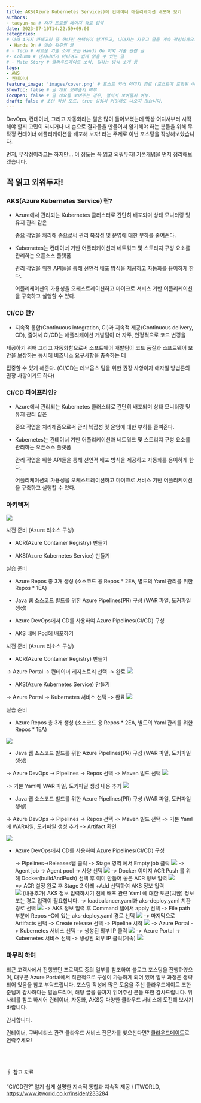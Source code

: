 ```yaml
---
title: AKS(Azure Kubernetes Services)에 컨테이너 애플리케이션 배포해 보기
authors:
- taeyun-na # 저자 프로필 페이지 경로 입력
date: 2023-07-10T14:22:59+09:00
categories:
# 아래 4가지 카테고리 중 하나만 선택하여 남겨두고, 나머지는 지우고 글을 계속 작성하세요.
 - Hands On # 실습 위주의 글
# - Tech # 새로운 기술 소개 또는 Hands On 이외 기술 관련 글
#- Column # 엔지니어가 아니여도 쉽게 읽을 수 있는 글
# - Mate Story # 클라우드메이트 소식, 일하는 방식 소개 등
tags:
- AWS 
- 컨테이너
feature_image: 'images/cover.png' # 포스트 커버 이미지 경로 (포스트에 포함된 이미지 중 하나 지정. 필드 제거하면 기본 이미지가 나옵니다.)
ShowToc: false # 글 개요 보여줄지 여부
TocOpen: false # 글 개요를 보여주는 경우, 펼처서 보여줄지 여부.
draft: false # 초안 작성 모드. true 설정시 커밋해도 나오지 않습니다.
---
```




DevOps, 컨테이너, 그리고 자동화라는 말은 많이 들어보셨는데 막상 어디서부터 시작해야 할지 고민이 되시거나  내 손으로 결과물을 만들어서 암기해야 하는 분들을 위해 무작정 컨테이너 애플리케이션을 배포해 보자! 라는 주제로 이번 포스팅을 작성해보았습니다.  

먼저, 무작정이라고는 하지만… 이 정도는 꼭 읽고 외워두자! 기본개념을 먼저 정리해보겠습니다.  

 
## 꼭 읽고 외워두자!  

### AKS(Azure Kubernetes Service) 란? 

  -  Azure에서 관리되는 Kubernetes 클러스터로 간단히 배포되며 상태 모니터링 및 유지 관리 같은  

     중요 작업을 처리해 줌으로써 관리 복잡성 및 운영에 대한 부하를 줄여준다. 

  -  Kubernetes는 컨테이너 기반 어플리케이션과 네트워크 및 스토리지 구성 요소를 관리하는 오픈소스 플랫폼  

     관리 작업을 위한 API들을 통해 선언적 배포 방식을 제공하고 자동화를 용이하게 한다.  

     어플리케이션의 가용성을 오케스트레이션하고 마이크로 서비스 기반 어플리케이션을 구축하고 실행할 수 있다. 

### CI/CD 란? 

  -  지속적 통합(Continuous integration, CI)과 지속적 제공(Continuous delivery, CD), 줄여서 CI/CD는 애플리케이션 개발팀이 더 자주, 안정적으로 코드 변경을  

제공하기 위해 그리고 자동화함으로써 소프트웨어 개발팀이 코드 품질과 소프트웨어 보안을 보장하는 동시에 비즈니스 요구사항을 충족하는 데  

집중할 수 있게 해준다. (CI/CD는 데브옵스 팀을 위한 권장 사항이자 애자일 방법론의 권장 사항이기도 하다)  

### CI/CD 파이프라인? 

  -  Azure에서 관리되는 Kubernetes 클러스터로 간단히 배포되며 상태 모니터링 및 유지 관리 같은  

     중요 작업을 처리해줌으로써 관리 복잡성 및 운영에 대한 부하를 줄여준다.  

  -  Kubernetes는 컨테이너 기반 어플리케이션과 네트워크 및 스토리지 구성 요소를 관리하는 오픈소스 플랫폼  

     관리 작업을 위한 API들을 통해 선언적 배포 방식을 제공하고 자동화를 용이하게 한다.  

     어플리케이션의 가용성을 오케스트레이션하고 마이크로 서비스 기반 어플리케이션을 구축하고 실행할 수 있다. 

 

### 아키텍처  
![](images/img1.png)


사전 준비 (Azure 리소스 구성) 

  -  ACR(Azure Container Registry) 만들기  

  -  AKS(Azure Kubernetes Service) 만들기       

 실습 준비 

  -  Azure Repos 총 3개 생성 (소스코드 용 Repos * 2EA, 별도의 Yaml 관리를 위한 Repos * 1EA) 

  -  Java 웹 소스코드 빌드를 위한 Azure Pipelines(PR) 구성 (WAR 파일, 도커파일 생성) 

  -  Azure DevOps에서 CD를 사용하여 Azure Pipelines(CI/CD) 구성  

  -  AKS 내에 Pod에 배포하기  

 

사전 준비 (Azure 리소스 구성) 

-  ACR(Azure Container Registry) 만들기  

-> Azure Portal -> 컨테이너 레지스트리 선택 -> 완료 
![](images/img2.png)

 

 

-  AKS(Azure Kubernetes Service) 만들기

-> Azure Portal -> Kubernetes 서비스 선택 -> 완료 
  ![](images/img3.png)


 


 

 

실습 준비 

-  Azure Repos 총 3개 생성 (소스코드 용 Repos * 2EA, 별도의 Yaml 관리를 위한 Repos * 1EA) 

![](images/img4.png)


   -  Java 웹 소스코드 빌드를 위한 Azure Pipelines(PR) 구성 (WAR 파일, 도커파일 생성) 

-> Azure DevOps -> Pipelines -> Repos 선택 -> Maven 빌드 선택 
![](images/img5.png)

 

-> 기본 Yaml에 WAR 파일, 도커파일 생성 내용 추가 
![](images/img6.png)
  

-  Java 웹 소스코드 빌드를 위한 Azure Pipelines(PR) 구성 (WAR 파일, 도커파일 생성) 

  -> Azure DevOps -> Pipelines -> Repos 선택 -> Maven 빌드 선택 -> 기본 Yaml에 WAR파일, 도커파일 생성 추가 -> Artifact 확인 

![](images/img7.png)

 

 


-  Azure DevOps에서 CD를 사용하여 Azure Pipelines(CI/CD) 구성  

   -> Pipelines->Releases탭 클릭 -> Stage 영역 에서 Empty job 클릭 
   ![](images/img8.png)
   -> Agent job -> Agent pool -> 사양 선택 
   ![](images/img9.png)
   -> Docker 이미지 ACR Push 를 위해 Docker(buildAndPush) 선택 후 이미 만들어 놓은 ACR 정보 입력
   ![](images/img10.png)  
   => ACR 설정 완료 후 Stage 2 아래 +Add 선택하여 AKS 정보 입력  
   ![](images/img11.png)
   (내용추가) AKS 정보 입력하시기 전에 배포 관련 Yaml 에 대한 토큰(치환) 정보 또는 경로 입력이 필요합니다. 
   -> loadbalancer.yaml과 aks-deploy.yaml 치환 경로 선택
   ![](images/img12.png) 
   -> AKS 정보 입력 후 Command 탭에서 apply 선택 -> File path 부분에 Repos –C에 있는 aks-deploy.yaml 경로 선택 
   ![](images/img13.png)
   -> 마지막으로 Artifacts 선택 -> Create release 선택 -> Pipeline 시작 
   ![](images/img14.png)
   -> Azure Portal -> Kubernetes 서비스 선택 -> 생성된 외부 IP 클릭 
   ![](images/img15.png)
   -> Azure Portal -> Kubernetes 서비스 선택 -> 생성된 외부 IP 클릭(계속) 
   ![](images/img16.png)


 

### 마무리 하며 

최근 고객사에서 진행했던 프로젝트 중의 일부를 참조하여 블로그 포스팅을 진행하였으며, 대부분 Azure Portal에서 직관적으로 구성이 가능하게 되어 있어 일부 과정은 생략되어 있음을 참고 부탁드립니다.  포스팅 작성에 많은 도움을 주신 클라우드메이트 조한준님께 감사하다는 말씀드리며, 해당 글을 끝까지 읽어주신 분들 또한 감사드립니다. 위 사례를 참고 하시어 컨테이너, 자동화, AKS등 다양한 클라우드 서비스에 도전해 보시기 바랍니다. 

감사합니다.  

 

컨테이너, 쿠버네티스 관련 클라우드 서비스 전문가를 찾으신다면? [클라우드메이트](https://cloudmt.co.kr)로 연락주세요!

<br>
<br>
<br>
🖇️ 참고 자료 

“CI/CD란?” 알기 쉽게 설명한 지속적 통합과 지속적 제공 / ITWORLD, https://www.itworld.co.kr/insider/233284 


